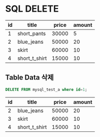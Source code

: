 # SQL DELETE

|id|title|price|amount|
|---|----|-----|------|
|1|short_pants|30000|5|
|2|blue_jeans|50000|20|
|3|skirt|60000|10|
|4|short_t_shirt|15000|10|

## Table Data 삭제

```sql
DELETE FROM mysql_test_a where id=1;
```

|id|title|price|amount|
|---|----|-----|------|
|2|blue_jeans|50000|20|
|3|skirt|60000|10|
|4|short_t_shirt|15000|10|